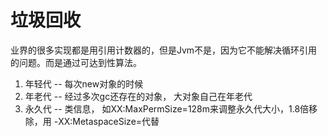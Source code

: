# 垃圾回收

业界的很多实现都是用引用计数器的，但是Jvm不是，因为它不能解决循环引用的问题。而是通过可达到性算法。

1. 年轻代 -- 每次new对象的时候
2. 年老代 -- 经过多次gc还存在的对象， 大对象自己在年老代
3. 永久代 -- 类信息， 如XX:MaxPermSize=128m来调整永久代大小，1.8倍移除，用 -XX:MetaspaceSize=代替